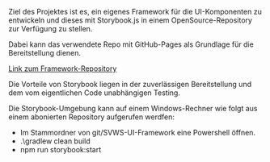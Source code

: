Ziel des Projektes ist es, ein eigenes Framework für die UI-Komponenten zu entwickeln
und dieses mit Storybook.js in einem OpenSource-Repository zur Verfügung zu stellen.

Dabei kann das verwendete Repo mit GitHub-Pages als Grundlage für die Bereitstellung dienen.

[Link zum Framework-Repository](https://github.com/SVWS-NRW/SVWS-UI-Framework)

Die Vorteile von Storybook liegen in der zuverlässigen Bereitstellung und dem vom eigentlichen Code unabhängigen Testing.

Die Storybook-Umgebung kann auf einem Windows-Rechner wie folgt aus einem abonierten Repository aufgerufen werdfen:

* Im Stammordner von git/SVWS-UI-Framework eine Powershell öffnen.
* .\gradlew clean build
* npm run storybook:start

